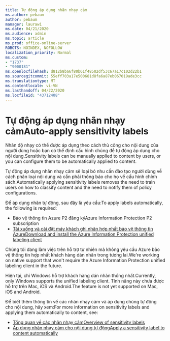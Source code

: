 ```yaml
---
title: Tự động áp dụng nhãn nhạy cảm
ms.author: pebaum
author: pebaum
manager: laurawi
ms.date: 04/21/2020
ms.audience: admin
ms.topic: article
ms.prod: office-online-server
ROBOTS: NOINDEX, NOFOLLOW
localization_priority: Normal
ms.custom:
- "1737"
- "9000181"
ms.openlocfilehash: d812b8ba6f80b61f48502df53c67a17c102d22b1
ms.sourcegitcommit: 55eff703a17e500681d8fa6a87eb067019ade3cc
ms.translationtype: MT
ms.contentlocale: vi-VN
ms.lasthandoff: 04/22/2020
ms.locfileid: "43712408"
---
```

# <a name="auto-apply-sensitivity-labels"></a><span data-ttu-id="423ac-102">Tự động áp dụng nhãn nhạy cảm</span><span class="sxs-lookup"><span data-stu-id="423ac-102">Auto-apply sensitivity labels</span></span>

<span data-ttu-id="423ac-103">Nhãn độ nhạy có thể được áp dụng theo cách thủ công cho nội dung của người dùng hoặc bạn có thể định cấu hình chúng để tự động áp dụng cho nội dung.</span><span class="sxs-lookup"><span data-stu-id="423ac-103">Sensitivity labels can be manually applied to content by users, or you can configure them to be automatically applied to content.</span></span>

<span data-ttu-id="423ac-104">Tự động áp dụng nhãn nhạy cảm sẽ loại bỏ nhu cần đào tạo người dùng về cách phân loại nội dung và cần phải thông báo cho họ về cấu hình chính sách.</span><span class="sxs-lookup"><span data-stu-id="423ac-104">Automatically applying sensitivity labels removes the need to train users on how to classify content and the need to notify them of policy configurations.</span></span>

<span data-ttu-id="423ac-105">Để áp dụng nhãn tự động, sau đây là yêu cầu:</span><span class="sxs-lookup"><span data-stu-id="423ac-105">To apply labels automatically, the following is required:</span></span>

- <span data-ttu-id="423ac-106">Bảo vệ thông tin Azure P2 đăng ký</span><span class="sxs-lookup"><span data-stu-id="423ac-106">Azure Information Protection P2 subscription</span></span>
- [<span data-ttu-id="423ac-107">Tải xuống và cài đặt máy khách ghi nhãn hợp nhất bảo vệ thông tin Azure</span><span class="sxs-lookup"><span data-stu-id="423ac-107">Download and install the Azure Information Protection unified labeling client</span></span>](https://docs.microsoft.com/azure/information-protection/rms-client/install-unifiedlabelingclient-app)

<span data-ttu-id="423ac-108">Chúng tôi đang làm việc trên hỗ trợ tự nhiên mà không yêu cầu Azure bảo vệ thông tin hợp nhất khách hàng dán nhãn trong tương lai.</span><span class="sxs-lookup"><span data-stu-id="423ac-108">We're working on native support that won't require the Azure Information Protection unified labeling client in the future.</span></span>

<span data-ttu-id="423ac-109">Hiện tại, chỉ Windows hỗ trợ khách hàng dán nhãn thống nhất.</span><span class="sxs-lookup"><span data-stu-id="423ac-109">Currently, only Windows supports the unified labeling client.</span></span>  <span data-ttu-id="423ac-110">Tính năng này chưa được hỗ trợ trên Mac, iOS và Android.</span><span class="sxs-lookup"><span data-stu-id="423ac-110">The feature is not yet supported on Mac, iOS and Android.</span></span>

<span data-ttu-id="423ac-111">Để biết thêm thông tin về các nhãn nhạy cảm và áp dụng chúng tự động cho nội dung, hãy xem:</span><span class="sxs-lookup"><span data-stu-id="423ac-111">For more information on sensitivity labels and applying them automatically to content,  see:</span></span>

- [<span data-ttu-id="423ac-112">Tổng quan về các nhãn nhạy cảm</span><span class="sxs-lookup"><span data-stu-id="423ac-112">Overview of sensitivity labels</span></span>](https://docs.microsoft.com/office365/securitycompliance/sensitivity-labels)
- [<span data-ttu-id="423ac-113">Áp dụng nhãn nhạy cảm cho nội dung tự động</span><span class="sxs-lookup"><span data-stu-id="423ac-113">Apply a sensitivity label to content automatically</span></span>](https://docs.microsoft.com/office365/securitycompliance/apply_sensitivity_label_automatically)